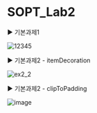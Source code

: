 # SOPT_Lab2

▶ 기본과제1

![12345](https://user-images.githubusercontent.com/52772787/80628999-28567d00-8a8d-11ea-9fac-d1a60eab0b9f.png)


▶ 기본과제2 - itemDecoration

![ex2_2](https://user-images.githubusercontent.com/52772787/80633857-6c00b500-8a94-11ea-89e2-ee4a33b0dcb8.png)


▶ 기본과제2 - clipToPadding

![image](https://user-images.githubusercontent.com/52772787/80634341-4b852a80-8a95-11ea-993c-0577d2aa0be6.png)

